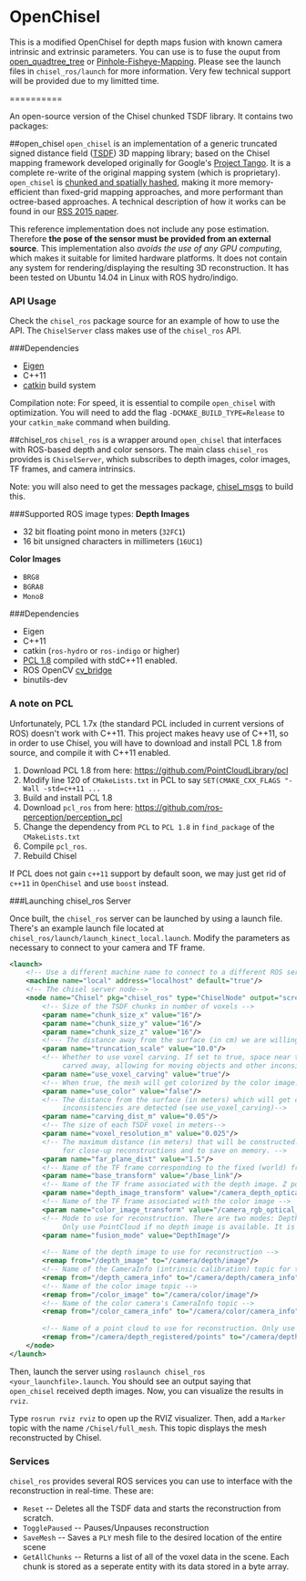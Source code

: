 OpenChisel
==========

This is a modified OpenChisel for depth maps fusion with known camera intrinsic and extrinsic parameters. You can use is to fuse the ouput from [open_quadtree_tree](https://github.com/HKUST-Aerial-Robotics/open_quadtree_mapping) or [Pinhole-Fisheye-Mapping](https://github.com/HKUST-Aerial-Robotics/Pinhole-Fisheye-Mapping). Please see the launch files in `chisel_ros/launch` for more information. Very few technical support will be provided due to my limitted time.

==========

An open-source version of the Chisel chunked TSDF library. It contains two packages:

##open_chisel
`open_chisel` is an implementation of a generic truncated signed distance field ([TSDF](https://graphics.stanford.edu/papers/volrange/volrange.pdf)) 3D mapping library; based on the Chisel mapping framework developed originally for Google's [Project Tango](https://www.google.com/atap/project-tango/). It is a complete re-write of the original mapping system (which is proprietary). `open_chisel` is [chunked and spatially hashed](http://www.graphics.stanford.edu/~niessner/niessner2013hashing.html), making it more memory-efficient than fixed-grid mapping approaches, and more performant than octree-based approaches. A technical description of how it works can be found in our [RSS 2015 paper](http://www.roboticsproceedings.org/rss11/p40.pdf).

This reference implementation does not include any pose estimation. Therefore **the pose of the sensor must be provided from an external source**. This implementation also *avoids the use of any GPU computing*, which makes it suitable for limited hardware platforms. It does not contain any system for rendering/displaying the resulting 3D reconstruction. It has been tested on Ubuntu 14.04 in Linux with ROS hydro/indigo.

### API Usage
Check the `chisel_ros` package source for an example of how to use the API. The `ChiselServer` class makes use of the `chisel_ros` API.

###Dependencies
* [Eigen](http://eigen.tuxfamily.org/index.php?title=Main_Page)
* C++11
* [catkin](http://wiki.ros.org/catkin) build system

Compilation note:
For speed, it is essential to compile `open_chisel` with optimization. You will need to add the flag `-DCMAKE_BUILD_TYPE=Release` to your `catkin_make` command when building.

##chisel_ros
`chisel_ros` is a wrapper around `open_chisel` that interfaces with ROS-based depth and color sensors. The main class `chisel_ros` provides is `ChiselServer`, which subscribes to depth images, color images, TF frames, and camera intrinsics.

Note: you will also need to get the messages package, [chisel_msgs](https://github.com/personalrobotics/chisel_msgs) to build this.

###Supported ROS image types:
**Depth Images**
* 32 bit floating point mono in meters (`32FC1`)
* 16 bit unsigned characters in millimeters (`16UC1`)

**Color Images**
* `BRG8`
* `BGRA8`
* `Mono8`

###Dependencies
* Eigen
* C++11
* catkin (`ros-hydro` or `ros-indigo` or higher)
* [PCL 1.8](http://pointclouds.org/) compiled with stdC++11 enabled.
* ROS OpenCV [cv_bridge](http://wiki.ros.org/cv_bridge)
* binutils-dev

### A note on PCL
Unfortunately, PCL 1.7x (the standard PCL included in current versions of ROS) doesn't work with C++11. This project makes heavy use of C++11, so in order to use Chisel, you will have to download and install PCL 1.8 from source, and compile it with C++11 enabled.

1. Download PCL 1.8 from here: https://github.com/PointCloudLibrary/pcl
2. Modify line 120 of `CMakeLists.txt` in PCL to say `SET(CMAKE_CXX_FLAGS "-Wall -std=c++11 ...`
3. Build and install PCL 1.8
4. Download `pcl_ros` from here: https://github.com/ros-perception/perception_pcl
5. Change the dependency from `PCL` to `PCL 1.8` in `find_package` of the `CMakeLists.txt` 
6. Compile `pcl_ros`.
4. Rebuild Chisel

If PCL does not gain `c++11` support by default soon, we may just get rid of `c++11` in `OpenChisel` and use `boost` instead.

###Launching chisel_ros Server

Once built, the `chisel_ros` server can be launched by using a launch file. There's an example launch file located at `chisel_ros/launch/launch_kinect_local.launch`. Modify the parameters as necessary to connect to your camera and TF frame.
```XML
<launch>
    <!-- Use a different machine name to connect to a different ROS server-->
    <machine name="local" address="localhost" default="true"/>
    <!-- The chisel server node-->
    <node name="Chisel" pkg="chisel_ros" type="ChiselNode" output="screen"> 
        <!-- Size of the TSDF chunks in number of voxels -->
        <param name="chunk_size_x" value="16"/>
        <param name="chunk_size_y" value="16"/>
        <param name="chunk_size_z" value="16"/>
        <!--- The distance away from the surface (in cm) we are willing to reconstuct -->
        <param name="truncation_scale" value="10.0"/>
        <!-- Whether to use voxel carving. If set to true, space near the sensor will be
             carved away, allowing for moving objects and other inconsistencies to disappear -->
        <param name="use_voxel_carving" value="true"/>
        <!-- When true, the mesh will get colorized by the color image.-->
        <param name="use_color" value="false"/>
        <!-- The distance from the surface (in meters) which will get carved away when
             inconsistencies are detected (see use_voxel_carving)-->
        <param name="carving_dist_m" value="0.05"/>
        <!-- The size of each TSDF voxel in meters-->
        <param name="voxel_resolution_m" value="0.025"/>
        <!-- The maximum distance (in meters) that will be constructed. Use lower values
             for close-up reconstructions and to save on memory. -->
        <param name="far_plane_dist" value="1.5"/>
        <!-- Name of the TF frame corresponding to the fixed (world) frame -->
        <param name="base_transform" value="/base_link"/>
        <!-- Name of the TF frame associated with the depth image. Z points forward, Y down, and X right -->
        <param name="depth_image_transform" value="/camera_depth_optical_frame"/>
        <!-- Name of the TF frame associated with the color image -->
        <param name="color_image_transform" value="/camera_rgb_optical_frame"/>
        <!-- Mode to use for reconstruction. There are two modes: DepthImage and PointCloud.
             Only use PointCloud if no depth image is available. It is *much* slower-->
        <param name="fusion_mode" value="DepthImage"/>
    
        <!-- Name of the depth image to use for reconstruction -->
        <remap from="/depth_image" to="/camera/depth/image"/>
        <!-- Name of the CameraInfo (intrinsic calibration) topic for the depth image. -->
        <remap from="/depth_camera_info" to="/camera/depth/camera_info"/>
        <!-- Name of the color image topic -->
        <remap from="/color_image" to="/camera/color/image"/>
        <!-- Name of the color camera's CameraInfo topic -->
        <remap from="/color_camera_info" to="/camera/color/camera_info"/>
        
        <!-- Name of a point cloud to use for reconstruction. Only use this if no depth image is available -->
        <remap from="/camera/depth_registered/points" to="/camera/depth/points"/>
    </node>
</launch>
```
Then, launch the server using `roslaunch chisel_ros <your_launchfile>.launch`. You should see an output saying that `open_chisel` received depth images. Now, you can visualize the results in `rviz`. 

Type `rosrun rviz rviz` to open up the RVIZ visualizer. Then, add a `Marker` topic with the name `/Chisel/full_mesh`. This topic displays the mesh reconstructed by Chisel.

### Services
`chisel_ros` provides several ROS services you can use to interface with the reconstruction in real-time. These are:

* `Reset` -- Deletes all the TSDF data and starts the reconstruction from scratch.
* `TogglePaused` -- Pauses/Unpauses reconstruction
* `SaveMesh` -- Saves a `PLY` mesh file to the desired location of the entire scene
* `GetAllChunks` -- Returns a list of all of the voxel data in the scene. Each chunk is stored as a seperate entity with its data stored in a byte array.
